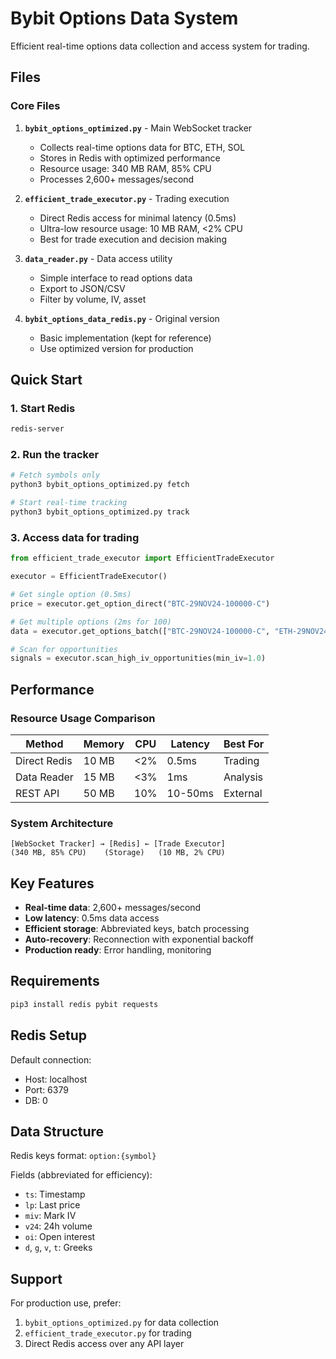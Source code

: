# Bybit Options Data System

Efficient real-time options data collection and access system for trading.

## Files

### Core Files

1. **`bybit_options_optimized.py`** - Main WebSocket tracker
   - Collects real-time options data for BTC, ETH, SOL
   - Stores in Redis with optimized performance
   - Resource usage: 340 MB RAM, 85% CPU
   - Processes 2,600+ messages/second

2. **`efficient_trade_executor.py`** - Trading execution
   - Direct Redis access for minimal latency (0.5ms)
   - Ultra-low resource usage: 10 MB RAM, <2% CPU
   - Best for trade execution and decision making

3. **`data_reader.py`** - Data access utility
   - Simple interface to read options data
   - Export to JSON/CSV
   - Filter by volume, IV, asset

4. **`bybit_options_data_redis.py`** - Original version
   - Basic implementation (kept for reference)
   - Use optimized version for production

## Quick Start

### 1. Start Redis
```bash
redis-server
```

### 2. Run the tracker
```bash
# Fetch symbols only
python3 bybit_options_optimized.py fetch

# Start real-time tracking
python3 bybit_options_optimized.py track
```

### 3. Access data for trading
```python
from efficient_trade_executor import EfficientTradeExecutor

executor = EfficientTradeExecutor()

# Get single option (0.5ms)
price = executor.get_option_direct("BTC-29NOV24-100000-C")

# Get multiple options (2ms for 100)
data = executor.get_options_batch(["BTC-29NOV24-100000-C", "ETH-29NOV24-4000-C"])

# Scan for opportunities
signals = executor.scan_high_iv_opportunities(min_iv=1.0)
```

## Performance

### Resource Usage Comparison

| Method | Memory | CPU | Latency | Best For |
|--------|--------|-----|---------|----------|
| Direct Redis | 10 MB | <2% | 0.5ms | Trading |
| Data Reader | 15 MB | <3% | 1ms | Analysis |
| REST API | 50 MB | 10% | 10-50ms | External |

### System Architecture

```
[WebSocket Tracker] → [Redis] ← [Trade Executor]
(340 MB, 85% CPU)    (Storage)   (10 MB, 2% CPU)
```

## Key Features

- **Real-time data**: 2,600+ messages/second
- **Low latency**: 0.5ms data access
- **Efficient storage**: Abbreviated keys, batch processing
- **Auto-recovery**: Reconnection with exponential backoff
- **Production ready**: Error handling, monitoring

## Requirements

```bash
pip3 install redis pybit requests
```

## Redis Setup

Default connection:
- Host: localhost
- Port: 6379
- DB: 0

## Data Structure

Redis keys format: `option:{symbol}`

Fields (abbreviated for efficiency):
- `ts`: Timestamp
- `lp`: Last price
- `miv`: Mark IV
- `v24`: 24h volume
- `oi`: Open interest
- `d`, `g`, `v`, `t`: Greeks

## Support

For production use, prefer:
1. `bybit_options_optimized.py` for data collection
2. `efficient_trade_executor.py` for trading
3. Direct Redis access over any API layer